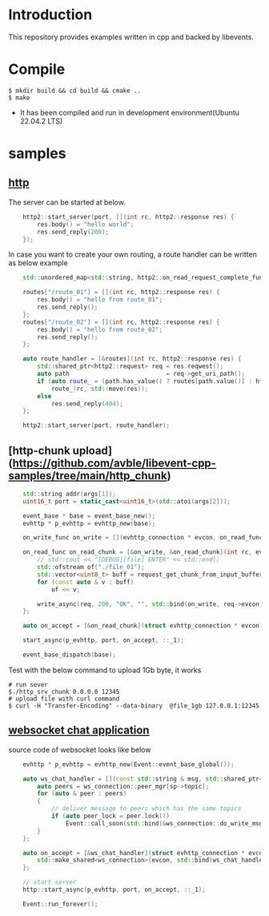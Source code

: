 # Introduction
This repository provides examples written in cpp and backed by libevents.

# Compile
``` shell
$ mkdir build && cd build && cmake ..
$ make
```
* It has been compiled and run in development environment(Ubuntu 22.04.2 LTS)

# samples
## [http](https://github.com/avble/libevent-cpp-samples/tree/main/http)

The server can be started at below.
``` cpp
    http2::start_server(port, [](int rc, http2::response res) {
        res.body() = "hello world";
        res.send_reply(200);
    });
```

In case you want to create your own routing, a route handler can be written as below example

``` cpp
    std::unordered_map<std::string, http2::on_read_request_complete_func> routes;

    routes["/route_01"] = [](int rc, http2::response res) {
        res.body() = "hello from route_01";
        res.send_reply();
    };
    routes["/route_02"] = [](int rc, http2::response res) {
        res.body() = "hello from route_02";
        res.send_reply();
    };

    auto route_handler = [&routes](int rc, http2::response res) {
        std::shared_ptr<http2::request> req = res.reqwest();
        auto path                           = req->get_uri_path();
        if (auto route_ = (path.has_value() ? routes[path.value()] : http2::on_read_request_complete_func()))
            route_(rc, std::move(res));
        else
            res.send_reply(404);
    };

    http2::start_server(port, route_handler);

```

## [http-chunk upload] (https://github.com/avble/libevent-cpp-samples/tree/main/http_chunk)

```cpp
    std::string addr(args[1]);
    uint16_t port = static_cast<uint16_t>(std::atoi(args[2]));

    event_base * base = event_base_new();
    evhttp * p_evhttp = evhttp_new(base);

    on_write_func on_write = [](evhttp_connection * evcon, on_read_func on_read, int rc) { read_async(evcon, on_read); };

    on_read_func on_read_chunk = [&on_write, &on_read_chunk](int rc, evhttp_request * req) {
        // std::cout << "[DEBUG][file] ENTER" << std::endl;
        std::ofstream of("./file_01");
        std::vector<uint8_t> buff = request_get_chunk_from_input_buffer(req);
        for (const auto & v : buff)
            of << v;

        write_async(req, 200, "OK", "", std::bind(on_write, req->evcon, on_read_chunk, ::_1));
    };

    auto on_accept = [&on_read_chunk](struct evhttp_connection * evcon) { read_async(evcon, on_read_chunk); };

    start_async(p_evhttp, port, on_accept, ::_1);

    event_base_dispatch(base);
```

Test with the below command to upload 1Gb byte, it works
``` shell
# run sever
$./http_srv_chunk 0.0.0.0 12345
# upload file with curl command
$ curl -H "Transfer-Encoding" --data-binary  @file_1gb 127.0.0.1:12345
```

## [websocket chat application](https://github.com/avble/libevent-cpp-samples/tree/main/websocket_chat)

source code of websocket looks like below

``` cpp
    evhttp * p_evhttp = evhttp_new(Event::event_base_global());

    auto ws_chat_handler = [](const std::string & msg, std::shared_ptr<ws_connection> sp) {
        auto peers = ws_connection::peer_mgr[sp->topic];
        for (auto & peer : peers)
        {
            // deliver message to peers which has the same topics
            if (auto peer_lock = peer.lock())
                Event::call_soon(std::bind(&ws_connection::do_write_msg, peer_lock, std::placeholders::_1), msg);
        }
    };

    auto on_accept = [&ws_chat_handler](struct evhttp_connection * evcon) {
        std::make_shared<ws_connection>(evcon, std::bind(ws_chat_handler, ::_1, ::_2))->start();
    };

    // start server
    http::start_async(p_evhttp, port, on_accept, ::_1);

    Event::run_forever();
```
